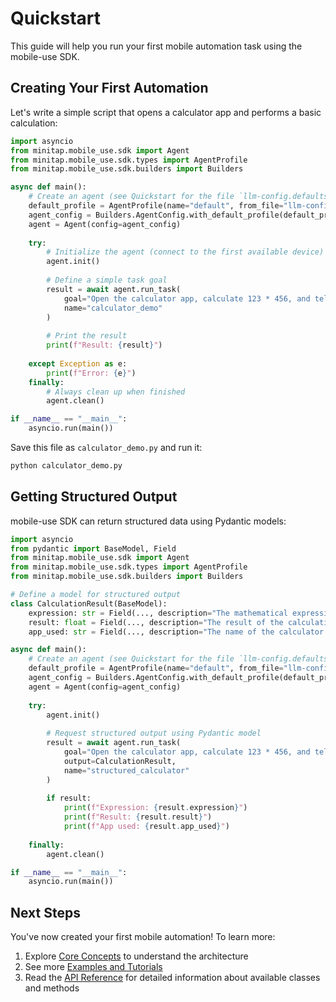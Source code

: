 # Quickstart

This guide will help you run your first mobile automation task using the mobile-use SDK.

## Creating Your First Automation

Let's write a simple script that opens a calculator app and performs a basic calculation:

```python
import asyncio
from minitap.mobile_use.sdk import Agent
from minitap.mobile_use.sdk.types import AgentProfile
from minitap.mobile_use.sdk.builders import Builders

async def main():
    # Create an agent (see Quickstart for the file `llm-config.defaults.jsonc`)
    default_profile = AgentProfile(name="default", from_file="llm-config.defaults.jsonc")
    agent_config = Builders.AgentConfig.with_default_profile(default_profile).build()
    agent = Agent(config=agent_config)
    
    try:
        # Initialize the agent (connect to the first available device)
        agent.init()
        
        # Define a simple task goal
        result = await agent.run_task(
            goal="Open the calculator app, calculate 123 * 456, and tell me the result",
            name="calculator_demo"
        )
        
        # Print the result
        print(f"Result: {result}")
        
    except Exception as e:
        print(f"Error: {e}")
    finally:
        # Always clean up when finished
        agent.clean()

if __name__ == "__main__":
    asyncio.run(main())
```

Save this file as `calculator_demo.py` and run it:

```bash
python calculator_demo.py
```

## Getting Structured Output

mobile-use SDK can return structured data using Pydantic models:

```python
import asyncio
from pydantic import BaseModel, Field
from minitap.mobile_use.sdk import Agent
from minitap.mobile_use.sdk.types import AgentProfile
from minitap.mobile_use.sdk.builders import Builders

# Define a model for structured output
class CalculationResult(BaseModel):
    expression: str = Field(..., description="The mathematical expression calculated")
    result: float = Field(..., description="The result of the calculation")
    app_used: str = Field(..., description="The name of the calculator app used")

async def main():
    # Create an agent (see Quickstart for the file `llm-config.defaults.jsonc`)
    default_profile = AgentProfile(name="default", from_file="llm-config.defaults.jsonc")
    agent_config = Builders.AgentConfig.with_default_profile(default_profile).build()
    agent = Agent(config=agent_config)
    
    try:
        agent.init()
        
        # Request structured output using Pydantic model
        result = await agent.run_task(
            goal="Open the calculator app, calculate 123 * 456, and tell me the result",
            output=CalculationResult,
            name="structured_calculator"
        )
        
        if result:
            print(f"Expression: {result.expression}")
            print(f"Result: {result.result}")
            print(f"App used: {result.app_used}")
        
    finally:
        agent.clean()

if __name__ == "__main__":
    asyncio.run(main())
```

## Next Steps

You've now created your first mobile automation! To learn more:

1. Explore [Core Concepts](core-concepts.md) to understand the architecture
2. See more [Examples and Tutorials](examples.md)
3. Read the [API Reference](api-reference.md) for detailed information about available classes and methods
